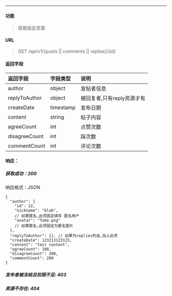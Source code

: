 -----------

#### 功能

> 获取指定资源

#### URL

> GET /api/v1/{posts || comments || replies}/{id}

#### 返回字段

|返回字段|字段类型|说明 |
|:----- |:------|:----------------------------- |
|author | object | 发帖者信息 |
|replyToAuthor | object | 被回复者,只有reply资源才有 |
|createDate | timestamp | 发布日期 |
|content | string | 帖子内容 |
|agreeCount | int | 点赞次数 |
|disagreeCount | int | 踩次数 |
|commentCount | int | 评论次数 |

#### 响应：
##### 获取成功：200
响应格式：JSON
```
{
  "author": {
    "id": 22,
    "nickname": "blab",
    // 如果匿名,此项固定填写 匿名用户
    "avatar": "fake.png"
    // 如果匿名,此项固定为匿名图片
  },
  "replyToAuthor": {}, // 如果为replies的话,加上此项
  "createDate": 123213123123,
  "content": "test content",
  "agreeCount": 100,
  "disagreeCount": 200,
  "commentCount": 200
}
```
##### 发布者被冻结且权限不足: 403
##### 资源不存在: 404